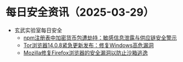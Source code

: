 # 每日安全资讯（2025-03-29）

- 玄武实验室每日安全
  - [npm注册表中加密货币包遭劫持：敏感信息泄露与供应链安全警示](https://thehackernews.com/2025/03/nine-year-old-npm-packages-hijacked-to.html)
  - [Tor浏览器14.0.8紧急更新发布：修复Windows高危漏洞](https://cybersecuritynews.com/tor-browser-14-0-8-released-emergency-update/)
  - [Mozilla修复Firefox浏览器的安全漏洞以防止沙箱逃逸](https://thehackernews.com/2025/03/mozilla-patches-critical-firefox-bug.html)
